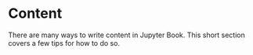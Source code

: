 Content
=======

There are many ways to write content in Jupyter Book. This short section
covers a few tips for how to do so.

